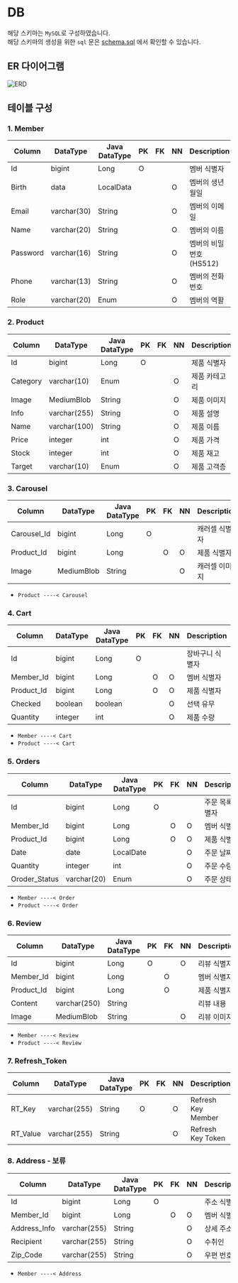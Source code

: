 # DB

해당 스키마는 `MySQL`로 구성하였습니다.</br>
해당 스키마의 생성을 위한 `sql`
문은 [schema.sql](https://github.com/MultiProject23/Shop_SemiProject/blob/main/back-end/src/main/resources/sql/schema/schema.sql)
에서 확인할 수 있습니다.

## ER 다이어그램

![ERD](https://user-images.githubusercontent.com/74192619/228433185-423b2fcd-8718-4932-a436-8f7efcb74365.png)

## 테이블 구성

### 1. Member

| Column   | DataType    | Java DataType | PK  | FK  | NN  | Description             |
| -------- |-------------| ------------- | --- | --- | --- | ----------------------- |
| Id       | bigint      | Long          | O   |     |     | 멤버 식별자             |
| Birth    | data        | LocalData     |     |     | O   | 멤버의 생년 월일        |
| Email    | varchar(30) | String        |     |     | O   | 멤버의 이메일           |
| Name     | varchar(20) | String        |     |     | O   | 멤버의 이름             |
| Password | varchar(16) | String        |     |     | O   | 멤버의 비밀번호 (HS512) |
| Phone    | varchar(13) | String        |     |     | O   | 멤버의 전화번호         |
| Role     | varchar(20) | Enum          |     |     | O   | 멤버의 역활             |

### 2. Product

| Column   | DataType     | Java DataType | PK  | FK  | NN  | Description   |
| -------- |--------------| ------------- | --- | --- | --- | ------------- |
| Id       | bigint       | Long          | O   |     |     | 제품 식별자   |
| Category | varchar(10)  | Enum          |     |     | O   | 제품 카테고리 |
| Image    | MediumBlob   | String        |     |     | O   | 제품 이미지   |
| Info     | varchar(255) | String        |     |     | O   | 제품 설명     |
| Name     | varchar(100) | String        |     |     | O   | 제품 이름     |
| Price    | integer      | int           |     |     | O   | 제품 가격     |
| Stock    | integer      | int           |     |     | O   | 제품 재고     |
| Target   | varchar(10)  | Enum          |     |     | O   | 제품 고객층   |

### 3. Carousel

| Column      | DataType | Java DataType | PK  | FK  | NN  | Description   |
| ----------- | -------- | ------------- | --- | --- | --- | ------------- |
| Carousel_Id | bigint   | Long          | O   |     |     | 캐러셀 식별자 |
| Product_Id  | bigint   | Long          |     | O   | O   | 제품 식별자   |
| Image       | MediumBlob     | String        |     |     | O   | 캐러셀 이미지 |

- `Product ----< Carousel`

### 4. Cart

| Column     | DataType | Java DataType | PK  | FK  | NN  | Description     |
| ---------- | -------- | ------------- | --- | --- | --- | --------------- |
| Id         | bigint   | Long          | O   |     |     | 장바구니 식별자 |
| Member_Id  | bigint   | Long          |     | O   | O   | 멤버 식별자     |
| Product_Id | bigint   | Long          |     | O   | O   | 제품 식별자     |
| Checked    | boolean  | boolean       |     |     | O   | 선택 유무       |
| Quantity   | integer  | int           |     |     | O   | 제품 수량       |

- `Member ----< Cart`
- `Product ----< Cart`

### 5. Orders

| Column        | DataType    | Java DataType | PK  | FK  | NN  | Description      |
|---------------|-------------| ------------- | --- | --- | --- |----------------- |
| Id            | bigint      | Long          | O   |     |     | 주문 목록 식별자 |
| Member_Id     | bigint      | Long          |     | O   | O   | 멤버 식별자      |
| Product_Id    | bigint      | Long          |     | O   | O   | 제품 식별자      |
| Date          | date        | LocalDate     |     |     | O   | 주문 날짜       |
| Quantity      | integer     | int           |     |     | O   | 주문 수량       |
| Oroder_Status | varchar(20) | Enum          |     |     | O   | 주문 상태       |

- `Member ----< Order`
- `Product ----< Order`

### 6. Review

| Column     | DataType     | Java DataType | PK  | FK  | NN  | Description   |
| ---------- |--------------| ------------- | --- | --- | --- | ------------- |
| Id         | bigint       | Long          | O   |     | O   | 리뷰 식별자   |
| Member_Id  | bigint       | Long          |     | O   |     | 멤버 식별자   |
| Product_Id | bigint       | Long          |     | O   |     | 제품 식별자   |
| Content    | varchar(250) | String        |     |     |     | 리뷰 내용     |
| Image      | MediumBlob   | String        |     |     | O   | 리뷰 이미지   |

- `Member ----< Review`
- `Product ----< Review`

### 7. Refresh_Token

| Column   | DataType     | Java DataType | PK  | FK  | NN  | Description        |
| -------- | ------------ | ------------- | --- | --- | --- | ------------------ |
| RT_Key   | varchar(255) | String        | O   |     | O   | Refresh Key Member |
| RT_Value | varchar(255) | String        |     |     | O   | Refresh Key Token  |

### 8. Address - 보류

| Column       | DataType     | Java DataType | PK  | FK  | NN  | Description |
| ------------ | ------------ | ------------- | --- | --- | --- | ----------- |
| Id           | bigint       | Long          | O   |     |     | 주소 식별자 |
| Member_Id    | bigint       | Long          |     | O   | O   | 멤버 식별자 |
| Address_Info | varchar(255) | String        |     |     | O   | 상세 주소   |
| Recipient    | varchar(255) | String        |     |     | O   | 수취인      |
| Zip_Code     | varchar(255) | String        |     |     | O   | 우편 번호   |

- `Member ----< Address`

